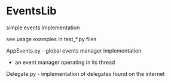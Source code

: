 EventsLib
=========

simple events implementation

see usage examples in test_*.py files

AppEvents.py - global events manager implementation
- an event manager operating in its thread

Delegate.py - implementation of delegates found on the internet
